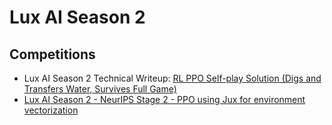 # Lux AI Season 2

## Competitions
- Lux AI Season 2 Technical Writeup: [RL PPO Self-play Solution (Digs and Transfers Water, Survives Full Game)](docs/lux_s2_writeup.md)
- [Lux AI Season 2 - NeurIPS Stage 2 - PPO using Jux for environment vectorization](docs/lux_s2_neurips_writeup.md)